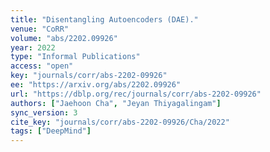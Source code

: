 ```yaml
---
title: "Disentangling Autoencoders (DAE)."
venue: "CoRR"
volume: "abs/2202.09926"
year: 2022
type: "Informal Publications"
access: "open"
key: "journals/corr/abs-2202-09926"
ee: "https://arxiv.org/abs/2202.09926"
url: "https://dblp.org/rec/journals/corr/abs-2202-09926"
authors: ["Jaehoon Cha", "Jeyan Thiyagalingam"]
sync_version: 3
cite_key: "journals/corr/abs-2202-09926/Cha/2022"
tags: ["DeepMind"]
---
```

